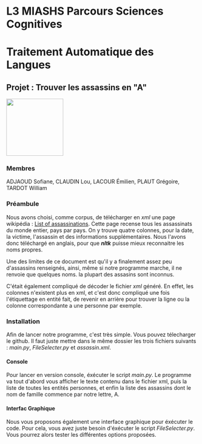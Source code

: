 # L3 MIASHS Parcours Sciences Cognitives
# Traitement Automatique des Langues
## Projet : Trouver les assassins en "A"

<img src="https://pbs.twimg.com/profile_images/1005007318558347264/RUwbCB00_400x400.jpg" height=150px>

### Membres
ADJAOUD Sofiane, CLAUDIN Lou, LACOUR Émilien, PLAUT Grégoire, TARDOT William

### Préambule
Nous avons choisi, comme corpus, de télécharger en <i>xml</i> une page wikipédia : <a href="https://en.wikipedia.org/wiki/List_of_assassinations">List of assassinations</a>. Cette page recense tous les assassinats du monde entier, pays par pays. On y trouve quatre colonnes, pour la date, la victime, l'assassin et des informations supplémentaires. Nous l'avons donc téléchargé en anglais, pour que <b><i>nltk</i></b> puisse mieux reconnaitre les noms propres.

Une des limites de ce document est qu'il y a finalement assez peu d'assassins renseignés, ainsi, même si notre programme marche, il ne renvoie que quelques noms. la plupart des assasins sont inconnus.

C'était également compliqué de décoder le fichier <i>xml</i> généré. En effet, les colonnes n'existent plus en xml, et c'est donc compliqué une fois l'étiquettage en entité fait, de revenir en arrière pour trouver la ligne ou la colonne correspondante a une personne par exemple. 

### Installation
Afin de lancer notre programme, c'est très simple. Vous pouvez télecharger le github. Il faut juste mettre dans le même dossier les trois fichiers suivants : <i>main.py</i>, <i>FileSelecter.py</i> et <i>assassin.xml</i>.

#### Console
Pour lancer en version console, éxécuter le script <i>main.py</i>. Le programme va tout d'abord vous afficher le texte contenu dans le fichier xml, puis la liste de toutes les entités personnes, et enfin la liste des assassins dont le nom de famille commence par notre lettre, A.

#### Interfac Graphique
Nous vous proposons également une interface graphique pour éxécuter le code. Pour cela, vous avez juste besoin d'éxécuter le script <i>FileSelecter.py</i>. Vous pourrez alors tester les différentes options proposées.
